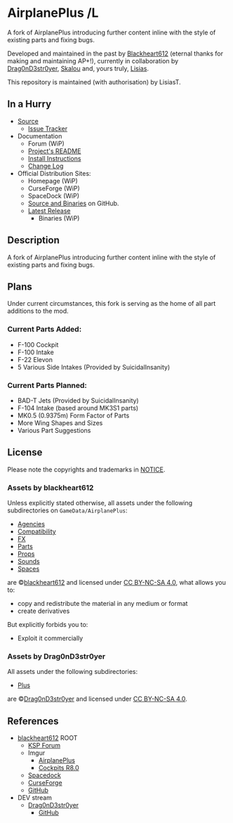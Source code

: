 # AirplanePlus /L

A fork of AirplanePlus introducing further content inline with the style of existing parts and fixing bugs.

Developed and maintained in the past by [Blackheart612](https://forum.kerbalspaceprogram.com/index.php?/profile/42741-blackheart612/) (eternal thanks for making and maintaining AP+!), currently in collaboration by [Drag0nD3str0yer](https://forum.kerbalspaceprogram.com/index.php?/profile/173824-drag0nd3str0yer/), [Skalou](https://forum.kerbalspaceprogram.com/index.php?/profile/133496-skalou/) and, yours truly, [Lisias](https://forum.kerbalspaceprogram.com/index.php?/profile/187168-lisias/).

This repository is maintained (with authorisation) by LisiasT.

## In a Hurry

* [Source](https://github.com/net-lisias-ksp/TweakScale)
	+ [Issue Tracker](https://github.com/net-lisias-ksp/AirplanePlus/issues)
* Documentation
	+ Forum (WiP)
	+ [Project's README](https://github.com/net-lisias-ksp/AirplanePlus/blob/master/README.md)
	+ [Install Instructions](https://github.com/net-lisias-ksp/AirplanePlus/blob/master/INSTALL.md)
	+ [Change Log](./CHANGE_LOG.md)
* Official Distribution Sites:
	+ Homepage (WiP)
	+ CurseForge (WiP)
	+ SpaceDock (WiP)
	+ [Source and Binaries](https://github.com/net-lisias-ksp/AirplanePlus) on GitHub.
	+ [Latest Release](https://github.com/net-lisias-ksp/AirplanePlus/releases)
		- Binaries (WiP)

## Description

A fork of AirplanePlus introducing further content inline with the style of existing parts and fixing bugs.

## Plans

Under current circumstances, this fork is serving as the home of all part additions to the mod.

### Current Parts Added:

* F-100 Cockpit
* F-100 Intake
* F-22 Elevon
* 5 Various Side Intakes (Provided by SuicidalInsanity)

### Current Parts Planned:
* BAD-T Jets (Provided by SuicidalInsanity)
* F-104 Intake (based around MK3S1 parts)
* MK0.5 (0.9375m) Form Factor of Parts
* More Wing Shapes and Sizes
* Various Part Suggestions

## License

Please note the copyrights and trademarks in [NOTICE](./NOTICE). 

### Assets by blackheart612

Unless explicitly stated otherwise, all assets under the following subdirectories on `GameData/AirplanePlus`:

* [Agencies](./GameData/AirplanePlus/Agencies)
* [Compatibility](./GameData/AirplanePlus/Compatibility)
* [FX](./GameData/AirplanePlus/FX)
* [Parts](./GameData/AirplanePlus/Parts)
* [Props](./GameData/AirplanePlus/Props)
* [Sounds](./GameData/AirplanePlus/Sounds)
* [Spaces](./GameData/AirplanePlus/Spaces)

are ©[blackheart612](https://forum.kerbalspaceprogram.com/index.php?/profile/42741-blackheart612/) and licensed under [CC BY-NC-SA 4.0](https://creativecommons.org/licenses/by-nc-sa/4.0/?), what allows you to:

* copy and redistribute the material in any medium or format
* create derivatives

But explicitly forbids you to:

* Exploit it commercially

### Assets by Drag0nD3str0yer

All assets under the following subdirectories:

* [Plus](./GameData/AirplanePlus/Plus)

are ©[Drag0nD3str0yer](https://forum.kerbalspaceprogram.com/?app=core&module=members&controller=profile&id=173824) and licensed under [CC BY-NC-SA 4.0](https://creativecommons.org/licenses/by-nc-sa/4.0/?).

## References

* [blackheart612](https://forum.kerbalspaceprogram.com/index.php?/profile/42741-blackheart612/) ROOT
	+ [KSP Forum](https://forum.kerbalspaceprogram.com/index.php?/topic/140262-14x-144-airplane-plus-r230-full-1875m-parts-crj-series-new-jet-engine-fixes-jul-20-2018/)
	+ Imgur
		- [AirplanePlus](https://imgur.com/a/6kDLM)
		- [Cockpits R8.0](https://imgur.com/a/q3FAx) 
	+ [Spacedock](https://spacedock.info/mod/716/Airplane%20Plus)
	+ [CurseForge](https://www.curseforge.com/kerbal/ksp-mods/airplane-plus)
	+ [GitHub](https://github.com/blackheart612/AirplanePlus)
* DEV stream
	* [Drag0nD3str0yer](https://forum.kerbalspaceprogram.com/index.php?/profile/173824-drag0nd3str0yer/)
		+ [GitHub](https://github.com/Drag0nD3str0yer/AirplanePlusPlus)
